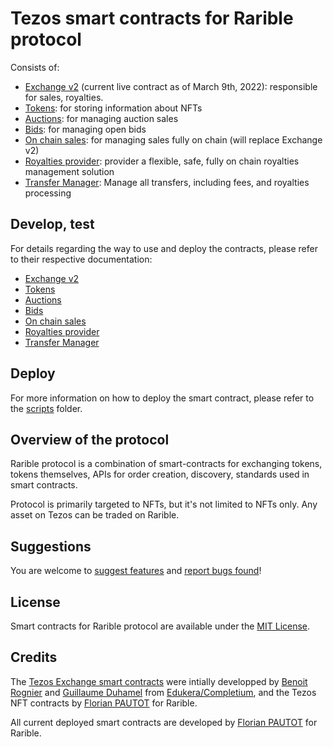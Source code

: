 # Tezos smart contracts for Rarible protocol

Consists of:

- [Exchange v2](exchange-v2/README.md) (current live contract as of March 9th, 2022): responsible for sales, royalties.
- [Tokens](tokens/README.md): for storing information about NFTs
- [Auctions](auctions/README.md): for managing auction sales
- [Bids](bids/README.md): for managing open bids
- [On chain sales](onchain-sales/README.md): for managing sales fully on chain (will replace Exchange v2)
- [Royalties provider](royalties-provider/README.md): provider a flexible, safe, fully on chain royalties management solution
- [Transfer Manager](transfer-manager/README.md): Manage all transfers, including fees, and royalties processing

## Develop, test
For details regarding the way to use and deploy the contracts, please refer to their respective documentation:
- [Exchange v2](exchange-v2/README.md)
- [Tokens](tokens/README.md)
- [Auctions](auctions/README.md)
- [Bids](bids/README.md)
- [On chain sales](onchain-sales/README.md)
- [Royalties provider](royalties-provider/README.md)
- [Transfer Manager](transfer-manager/README.md)

## Deploy
For more information on how to deploy the smart contract, please refer to the [scripts](scripts/README.md) folder.
## Overview of the protocol

Rarible protocol is a combination of smart-contracts for exchanging tokens, tokens themselves, APIs for order creation, discovery, standards used in smart contracts.

Protocol is primarily targeted to NFTs, but it's not limited to NFTs only. Any asset on Tezos can be traded on Rarible.

## Suggestions

You are welcome to [suggest features](https://github.com/rarible/tezos-protocol-contracts/discussions) and [report bugs found](https://github.com/rarible/tezos-protocol-contracts/issues)!

## License

Smart contracts for Rarible protocol are available under the [MIT License](LICENSE.md).

## Credits

The [Tezos Exchange smart contracts](exchange-v2/README.md) were intially developped by [Benoit Rognier](https://www.linkedin.com/in/benoitrognier/) and [Guillaume Duhamel](https://www.linkedin.com/in/guillaumeduhamel/) from [Edukera/Completium](https://completium.com/), and the Tezos NFT contracts by [Florian PAUTOT](https://www.linkedin.com/in/florianpautot/) for Rarible.

All current deployed smart contracts are developed by [Florian PAUTOT](https://www.linkedin.com/in/florianpautot/) for Rarible.
